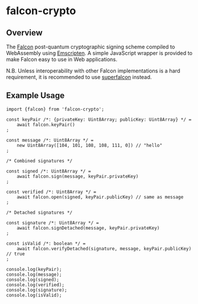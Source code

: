 # falcon-crypto

## Overview

The [Falcon](https://falcon-sign.info) post-quantum cryptographic signing scheme
compiled to WebAssembly using [Emscripten](https://github.com/kripken/emscripten).
A simple JavaScript wrapper is provided to make Falcon easy to use in Web applications.

N.B. Unless interoperability with other Falcon implementations is a hard requirement,
it is recommended to use [superfalcon](https://github.com/cyph/pqcrypto.js/tree/master/packages/superfalcon)
instead.

## Example Usage

	import {falcon} from 'falcon-crypto';

	const keyPair /*: {privateKey: Uint8Array; publicKey: Uint8Array} */ =
		await falcon.keyPair()
	;

	const message /*: Uint8Array */ =
		new Uint8Array([104, 101, 108, 108, 111, 0]) // "hello"
	;

	/* Combined signatures */

	const signed /*: Uint8Array */ =
		await falcon.sign(message, keyPair.privateKey)
	;

	const verified /*: Uint8Array */ =
		await falcon.open(signed, keyPair.publicKey) // same as message
	;

	/* Detached signatures */

	const signature /*: Uint8Array */ =
		await falcon.signDetached(message, keyPair.privateKey)
	;

	const isValid /*: boolean */ =
		await falcon.verifyDetached(signature, message, keyPair.publicKey) // true
	;

	console.log(keyPair);
	console.log(message);
	console.log(signed);
	console.log(verified);
	console.log(signature);
	console.log(isValid);
